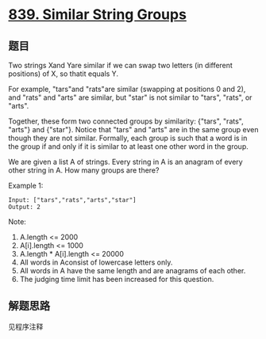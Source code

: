 # [839. Similar String Groups](https://leetcode-cn.com/problems/similar-string-groups/)

## 题目

Two strings Xand Yare similar if we can swap two letters (in different positions) of X, so thatit equals Y.

For example, "tars"and "rats"are similar (swapping at positions 0 and 2), and "rats" and "arts" are similar, but "star" is not similar to "tars", "rats", or "arts".

Together, these form two connected groups by similarity: {"tars", "rats", "arts"} and {"star"}. Notice that "tars" and "arts" are in the same group even though they are not similar. Formally, each group is such that a word is in the group if and only if it is similar to at least one other word in the group.

We are given a list A of strings. Every string in A is an anagram of every other string in A. How many groups are there?

Example 1:

```text
Input: ["tars","rats","arts","star"]
Output: 2
```

Note:

1. A.length <= 2000
1. A[i].length <= 1000
1. A.length * A[i].length <= 20000
1. All words in Aconsist of lowercase letters only.
1. All words in A have the same length and are anagrams of each other.
1. The judging time limit has been increased for this question.

## 解题思路

见程序注释
